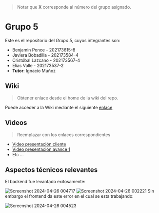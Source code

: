 > Notar que **X** corresponde al número del grupo asignado.

# Grupo 5

Este es el repositorio del *Grupo 5*, cuyos integrantes son:

* Benjamin Ponce - 202173615-8
* Javiera Bobadilla - 202173584-4
* Cristóbal Lazcano - 202173567-4
* Elias Valle - 202173537-2
* **Tutor**: Ignacio Muñoz

## Wiki

> Obtener enlace desde el home de la wiki del repo.

Puede acceder a la Wiki mediante el siguiente [enlace](https://github.com/Dullzen/GRUPO05-2024-PROYINF/wiki)

## Videos

> Reemplazar con los enlaces correspondientes

* [Video presentación cliente](https://www.youtube.com)
* [Video presentación avance 1](https://www.youtube.com/)
* Etc ...

## Aspectos técnicos relevantes

El backend fue levantado exitosamente:

![Screenshot 2024-04-26 004717](https://github.com/Dullzen/GRUPO05-2024-PROYINF/assets/165406695/7f4d3e95-297e-44f8-ba31-9bb5b46aad56)
![Screenshot 2024-04-26 002221](https://github.com/Dullzen/GRUPO05-2024-PROYINF/assets/165406695/d95a786d-e4dd-48c5-b13e-eb6ce18c440d)
Sin embargo el frontend da este error en el cual se esta trabajando:

![Screenshot 2024-04-26 004523](https://github.com/Dullzen/GRUPO05-2024-PROYINF/assets/165406695/14a9c6de-6700-471d-a195-05a82e7805c3)
